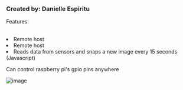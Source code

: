 <h3>Created by: Danielle Espiritu</h3>


Features:<br />  
<u1>
  <li> Remote host
      <li> Remote host
          <li>  Reads data from sensors and snaps a new image every 15 seconds (Javascript)
  
  </u1>Can control raspberry pi's gpio pins anywhere

  
  
  

![image](https://user-images.githubusercontent.com/28699887/55725618-a427f680-5a40-11e9-9933-340bf4e2331d.png)
